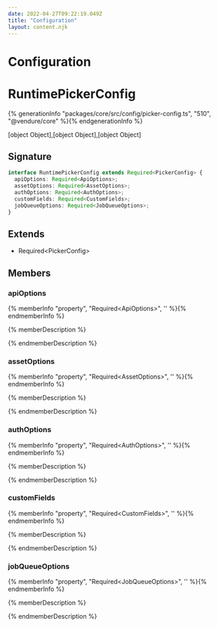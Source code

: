 ```yaml
---
date: 2022-04-27T09:22:19.049Z
title: "Configuration"
layout: content.njk
---
```

[comment]: <> (这个文件是从 PickerCC 源码中生，不要修改。请使用 "docs:build" 脚本命令生成。)

# Configuration


# RuntimePickerConfig

{% generationInfo "packages/core/src/config/picker-config.ts", "510", "@vendure/core" %}{% endgenerationInfo %}

[object Object],[object Object],[object Object]

## Signature

```typescript
interface RuntimePickerConfig extends Required<PickerConfig> {
  apiOptions: Required<ApiOptions>;
  assetOptions: Required<AssetOptions>;
  authOptions: Required<AuthOptions>;
  customFields: Required<CustomFields>;
  jobQueueOptions: Required<JobQueueOptions>;
}
```
## Extends

 * Required&#60;PickerConfig&#62;


## Members

### apiOptions

{% memberInfo "property", "Required&#60;ApiOptions&#62;", '' %}{% endmemberInfo %}

{% memberDescription %}

            

{% endmemberDescription %}

### assetOptions

{% memberInfo "property", "Required&#60;AssetOptions&#62;", '' %}{% endmemberInfo %}

{% memberDescription %}

            

{% endmemberDescription %}

### authOptions

{% memberInfo "property", "Required&#60;AuthOptions&#62;", '' %}{% endmemberInfo %}

{% memberDescription %}

            

{% endmemberDescription %}

### customFields

{% memberInfo "property", "Required&#60;CustomFields&#62;", '' %}{% endmemberInfo %}

{% memberDescription %}

            

{% endmemberDescription %}

### jobQueueOptions

{% memberInfo "property", "Required&#60;JobQueueOptions&#62;", '' %}{% endmemberInfo %}

{% memberDescription %}

            

{% endmemberDescription %}


